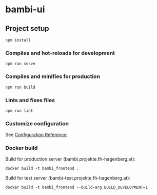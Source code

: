 # bambi-ui

## Project setup
```
npm install
```

### Compiles and hot-reloads for development
```
npm run serve
```

### Compiles and minifies for production
```
npm run build
```

### Lints and fixes files
```
npm run lint
```

### Customize configuration
See [Configuration Reference](https://cli.vuejs.org/config/).

### Docker build

Build for production server (bambi.projekte.fh-hagenberg.at):
```
docker build -t bambi_frontend .
```

Build for test server (bambi-test.projekte.fh-hagenberg.at):
```
docker build -t bambi_frontend --build-arg BUILD_DEVELOPMENT=1 .
```
